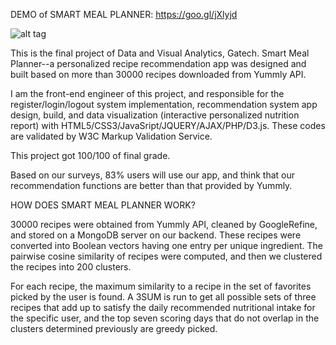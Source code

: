 DEMO of SMART MEAL PLANNER: https://goo.gl/jXlyjd

![alt tag](https://github.com/ynyeh0221/Smart-Meal-Planner/blob/master/index.png)

This is the final project of Data and Visual Analytics, Gatech. Smart Meal Planner--a personalized recipe recommendation app was designed and built based on more than 30000 recipes downloaded from Yummly API.

I am the front-end engineer of this project, and responsible for the register/login/logout system implementation, recommendation system app design, build, and data visualization (interactive personalized nutrition report) with HTML5/CSS3/JavaSript/JQUERY/AJAX/PHP/D3.js. These codes are validated by W3C Markup Validation Service.

This project got 100/100 of final grade.

Based on our surveys, 83% users will use our app, and think that our recommendation functions are better than that provided by Yummly.


HOW DOES SMART MEAL PLANNER WORK?

30000 recipes were obtained from Yummly API, cleaned by GoogleRefine, and stored on a MongoDB server on our backend. These recipes were converted into Boolean vectors having one entry per unique ingredient. The pairwise cosine similarity of recipes were computed, and then we clustered the recipes into 200 clusters.

For each recipe, the maximum similarity to a recipe in the set of favorites picked by the user is found. A 3SUM is run to get all possible sets of three recipes that add up to satisfy the daily recommended nutritional intake for the specific user, and the top seven scoring days that do not overlap in the clusters determined previously are greedy picked.
